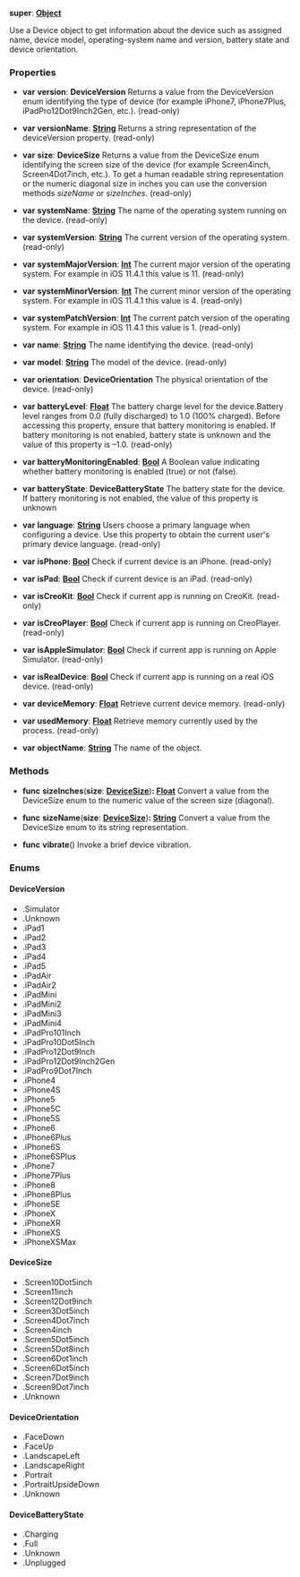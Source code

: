 **super**: **[Object](../gravity/object.md)**

Use a Device object to get information about the device such as assigned name, device model, operating-system name and version, battery state and device orientation.



### Properties

* **var** **version**: **DeviceVersion**
Returns a value from the DeviceVersion enum identifying the type of device (for example iPhone7, iPhone7Plus, iPadPro12Dot9Inch2Gen, etc.). \(read-only\)

* **var** **versionName**: **[String](../gravity/string.md)**
Returns a string representation of the deviceVersion property. \(read-only\)

* **var** **size**: **DeviceSize**
Returns a value from the DeviceSize enum identifying the screen size of the device (for example Screen4inch, Screen4Dot7inch, etc.). To get a human readable string representation or the numeric diagonal size in inches you can use the conversion methods <i>sizeName</i> or <i>sizeInches</i>. \(read-only\)

* **var** **systemName**: **[String](../gravity/string.md)**
The name of the operating system running on the device. \(read-only\)

* **var** **systemVersion**: **[String](../gravity/string.md)**
The current version of the operating system. \(read-only\)

* **var** **systemMajorVersion**: **[Int](../gravity/int.md)**
The current major version of the operating system. For example in iOS 11.4.1 this value is 11. \(read-only\)

* **var** **systemMinorVersion**: **[Int](../gravity/int.md)**
The current minor version of the operating system. For example in iOS 11.4.1 this value is 4. \(read-only\)

* **var** **systemPatchVersion**: **[Int](../gravity/int.md)**
The current patch version of the operating system. For example in iOS 11.4.1 this value is 1. \(read-only\)

* **var** **name**: **[String](../gravity/string.md)**
The name identifying the device. \(read-only\)

* **var** **model**: **[String](../gravity/string.md)**
The model of the device. \(read-only\)

* **var** **orientation**: **DeviceOrientation**
The physical orientation of the device. \(read-only\)

* **var** **batteryLevel**: **[Float](../gravity/float.md)**
The battery charge level for the device.Battery level ranges from 0.0 (fully discharged) to 1.0 (100% charged). Before accessing this property, ensure that battery monitoring is enabled. If battery monitoring is not enabled, battery state is unknown and the value of this property is –1.0. \(read-only\)

* **var** **batteryMonitoringEnabled**: **[Bool](../gravity/bool.md)**
A Boolean value indicating whether battery monitoring is enabled (true) or not (false).

* **var** **batteryState**: **DeviceBatteryState**
The battery state for the device. If battery monitoring is not enabled, the value of this property is unknown

* **var** **language**: **[String](../gravity/string.md)**
Users choose a primary language when configuring a device. Use this property to obtain the current user's primary device language. \(read-only\)

* **var** **isPhone**: **[Bool](../gravity/bool.md)**
Check if current device is an iPhone. \(read-only\)

* **var** **isPad**: **[Bool](../gravity/bool.md)**
Check if current device is an iPad. \(read-only\)

* **var** **isCreoKit**: **[Bool](../gravity/bool.md)**
Check if current app is running on CreoKit. \(read-only\)

* **var** **isCreoPlayer**: **[Bool](../gravity/bool.md)**
Check if current app is running on CreoPlayer. \(read-only\)

* **var** **isAppleSimulator**: **[Bool](../gravity/bool.md)**
Check if current app is running on Apple Simulator. \(read-only\)

* **var** **isRealDevice**: **[Bool](../gravity/bool.md)**
Check if current app is running on a real iOS device. \(read-only\)

* **var** **deviceMemory**: **[Float](../gravity/float.md)**
Retrieve current device memory. \(read-only\)

* **var** **usedMemory**: **[Float](../gravity/float.md)**
Retrieve memory currently used by the process. \(read-only\)

* **var** **objectName**: **[String](../gravity/string.md)**
The name of the object.



### Methods

* **func** **sizeInches**(**size**: **<a href="#_enum_DeviceSize">DeviceSize</a>**)<strong>: [Float](../gravity/float.md)</strong> 
Convert a value from the DeviceSize enum to the numeric value of the screen size (diagonal).

* **func** **sizeName**(**size**: **<a href="#_enum_DeviceSize">DeviceSize</a>**)<strong>: [String](../gravity/string.md)</strong> 
Convert a value from the DeviceSize enum to its string representation.

* **func** **vibrate**()
Invoke a brief device vibration.





### Enums

<div id="_enum_DeviceVersion"></div>

#### DeviceVersion
 * .Simulator
 * .Unknown
 * .iPad1
 * .iPad2
 * .iPad3
 * .iPad4
 * .iPad5
 * .iPadAir
 * .iPadAir2
 * .iPadMini
 * .iPadMini2
 * .iPadMini3
 * .iPadMini4
 * .iPadPro101Inch
 * .iPadPro10Dot5Inch
 * .iPadPro12Dot9Inch
 * .iPadPro12Dot9Inch2Gen
 * .iPadPro9Dot7Inch
 * .iPhone4
 * .iPhone4S
 * .iPhone5
 * .iPhone5C
 * .iPhone5S
 * .iPhone6
 * .iPhone6Plus
 * .iPhone6S
 * .iPhone6SPlus
 * .iPhone7
 * .iPhone7Plus
 * .iPhone8
 * .iPhone8Plus
 * .iPhoneSE
 * .iPhoneX
 * .iPhoneXR
 * .iPhoneXS
 * .iPhoneXSMax

<div id="_enum_DeviceSize"></div>

#### DeviceSize
 * .Screen10Dot5inch
 * .Screen11inch
 * .Screen12Dot9inch
 * .Screen3Dot5inch
 * .Screen4Dot7inch
 * .Screen4inch
 * .Screen5Dot5inch
 * .Screen5Dot8inch
 * .Screen6Dot1inch
 * .Screen6Dot5inch
 * .Screen7Dot9inch
 * .Screen9Dot7inch
 * .Unknown

<div id="_enum_DeviceOrientation"></div>

#### DeviceOrientation
 * .FaceDown
 * .FaceUp
 * .LandscapeLeft
 * .LandscapeRight
 * .Portrait
 * .PortraitUpsideDown
 * .Unknown

<div id="_enum_DeviceBatteryState"></div>

#### DeviceBatteryState
 * .Charging
 * .Full
 * .Unknown
 * .Unplugged



